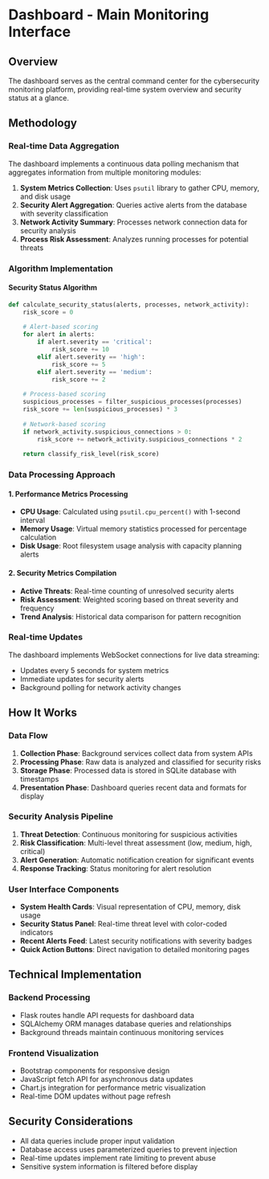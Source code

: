 # Dashboard - Main Monitoring Interface

## Overview
The dashboard serves as the central command center for the cybersecurity monitoring platform, providing real-time system overview and security status at a glance.

## Methodology

### Real-time Data Aggregation
The dashboard implements a continuous data polling mechanism that aggregates information from multiple monitoring modules:

1. **System Metrics Collection**: Uses `psutil` library to gather CPU, memory, and disk usage
2. **Security Alert Aggregation**: Queries active alerts from the database with severity classification
3. **Network Activity Summary**: Processes network connection data for security analysis
4. **Process Risk Assessment**: Analyzes running processes for potential threats

### Algorithm Implementation

#### Security Status Algorithm
```python
def calculate_security_status(alerts, processes, network_activity):
    risk_score = 0
    
    # Alert-based scoring
    for alert in alerts:
        if alert.severity == 'critical':
            risk_score += 10
        elif alert.severity == 'high':
            risk_score += 5
        elif alert.severity == 'medium':
            risk_score += 2
    
    # Process-based scoring
    suspicious_processes = filter_suspicious_processes(processes)
    risk_score += len(suspicious_processes) * 3
    
    # Network-based scoring
    if network_activity.suspicious_connections > 0:
        risk_score += network_activity.suspicious_connections * 2
    
    return classify_risk_level(risk_score)
```

### Data Processing Approach

#### 1. Performance Metrics Processing
- **CPU Usage**: Calculated using `psutil.cpu_percent()` with 1-second interval
- **Memory Usage**: Virtual memory statistics processed for percentage calculation
- **Disk Usage**: Root filesystem usage analysis with capacity planning alerts

#### 2. Security Metrics Compilation
- **Active Threats**: Real-time counting of unresolved security alerts
- **Risk Assessment**: Weighted scoring based on threat severity and frequency
- **Trend Analysis**: Historical data comparison for pattern recognition

### Real-time Updates
The dashboard implements WebSocket connections for live data streaming:
- Updates every 5 seconds for system metrics
- Immediate updates for security alerts
- Background polling for network activity changes

## How It Works

### Data Flow
1. **Collection Phase**: Background services collect data from system APIs
2. **Processing Phase**: Raw data is analyzed and classified for security risks
3. **Storage Phase**: Processed data is stored in SQLite database with timestamps
4. **Presentation Phase**: Dashboard queries recent data and formats for display

### Security Analysis Pipeline
1. **Threat Detection**: Continuous monitoring for suspicious activities
2. **Risk Classification**: Multi-level threat assessment (low, medium, high, critical)
3. **Alert Generation**: Automatic notification creation for significant events
4. **Response Tracking**: Status monitoring for alert resolution

### User Interface Components
- **System Health Cards**: Visual representation of CPU, memory, disk usage
- **Security Status Panel**: Real-time threat level with color-coded indicators
- **Recent Alerts Feed**: Latest security notifications with severity badges
- **Quick Action Buttons**: Direct navigation to detailed monitoring pages

## Technical Implementation

### Backend Processing
- Flask routes handle API requests for dashboard data
- SQLAlchemy ORM manages database queries and relationships
- Background threads maintain continuous monitoring services

### Frontend Visualization
- Bootstrap components for responsive design
- JavaScript fetch API for asynchronous data updates
- Chart.js integration for performance metric visualization
- Real-time DOM updates without page refresh

## Security Considerations
- All data queries include proper input validation
- Database access uses parameterized queries to prevent injection
- Real-time updates implement rate limiting to prevent abuse
- Sensitive system information is filtered before display